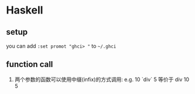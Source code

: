 # Haskell

## setup
you can add `:set promot "ghci> "` to `~/.ghci`

## function call
1. 两个参数的函数可以使用中缀(infix)的方式调用: e.g. 10 \`div\` 5 等价于 div 10 5 
